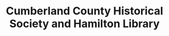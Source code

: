 ---
layout: repo
title: "Cumberland County Historical Society and Hamilton Library"
id: 13678
permalink: repos/13678/
---
